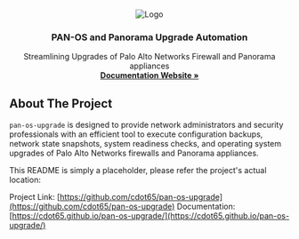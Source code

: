 <a name="readme-top"></a>
<!-- PROJECT LOGO -->
<br />
<div align="center">
    <img src="https://github.com/cdot65/pan-os-upgrade/blob/main/docs/images/logo.svg?raw=true" alt="Logo">
    <h3 align="center">PAN-OS and Panorama Upgrade Automation</h3>
    <p align="center">
        Streamlining Upgrades of Palo Alto Networks Firewall and Panorama appliances
        <br />
        <a href="https://cdot65.github.io/pan-os-upgrade"><strong>Documentation Website »</strong></a>
    </p>
</div>

<!-- ABOUT THE PROJECT -->
## About The Project

`pan-os-upgrade` is designed to provide network administrators and security professionals with an efficient tool to execute configuration backups, network state snapshots, system readiness checks, and operating system upgrades of Palo Alto Networks firewalls and Panorama appliances.

This README is simply a placeholder, please refer the project's actual location:

Project Link: [https://github.com/cdot65/pan-os-upgrade](https://github.com/cdot65/pan-os-upgrade)
Documentation: [https://cdot65.github.io/pan-os-upgrade/](https://cdot65.github.io/pan-os-upgrade/)

